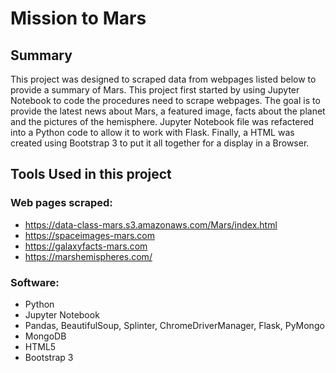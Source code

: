 # Mission to Mars

## Summary
This project was designed to scraped data from webpages listed below to provide a summary of Mars. This project first started by using Jupyter Notebook to code the procedures need to scrape webpages. The goal is to provide the latest news about Mars, a featured image, facts about the planet and the pictures of the hemisphere. Jupyter Notebook file was refactered into a Python code to allow it to work with Flask.  Finally, a HTML was created using Bootstrap 3 to put it all together for a display in a Browser.

## Tools Used in this project
### Web pages scraped:

- https://data-class-mars.s3.amazonaws.com/Mars/index.html
- https://spaceimages-mars.com
- https://galaxyfacts-mars.com
- https://marshemispheres.com/

### Software:
- Python
- Jupyter Notebook
- Pandas, BeautifulSoup, Splinter, ChromeDriverManager, Flask, PyMongo
- MongoDB
- HTML5
- Bootstrap 3
